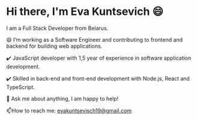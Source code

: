 # Hi there, I'm Eva Kuntsevich  😄 

I am a Full Stack Developer from Belarus.

😄 I’m working as a Software Engineer and contributing to frontend and backend for building web applications.

   ✔️ JavaScript developer with 1,5 year of experience in software application development.

   ✔️ Skilled in back-end and front-end development with Node.js, React and TypeScript.


💬 Ask me about anything, I am happy to help!

📫How to reach me: evakuntsevisch19@gmail.com



